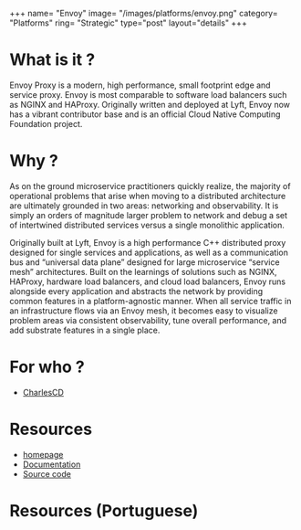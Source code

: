 +++
name= "Envoy"
image= "/images/platforms/envoy.png"
category= "Platforms"
ring= "Strategic"
type="post"
layout="details"
+++

# What is it ?

Envoy Proxy is a modern, high performance, small footprint edge and service proxy. Envoy is most comparable to software load balancers such as NGINX and HAProxy. Originally written and deployed at Lyft, Envoy now has a vibrant contributor base and is an official Cloud Native Computing Foundation project.

# Why ?

As on the ground microservice practitioners quickly realize, the majority of operational problems that arise when moving to a distributed architecture are ultimately grounded in two areas: networking and observability. It is simply an orders of magnitude larger problem to network and debug a set of intertwined distributed services versus a single monolithic application.

Originally built at Lyft, Envoy is a high performance C++ distributed proxy designed for single services and applications, as well as a communication bus and “universal data plane” designed for large microservice “service mesh” architectures. Built on the learnings of solutions such as NGINX, HAProxy, hardware load balancers, and cloud load balancers, Envoy runs alongside every application and abstracts the network by providing common features in a platform-agnostic manner. When all service traffic in an infrastructure flows via an Envoy mesh, it becomes easy to visualize problem areas via consistent observability, tune overall performance, and add substrate features in a single place.

# For who ?
* [CharlesCD](https://charlescd.io/)

# Resources
* [homepage](https://www.envoyproxy.io/)
* [Documentation](https://www.envoyproxy.io/docs)
* [Source code](https://github.com/envoyproxy/envoy)

# Resources (Portuguese)
